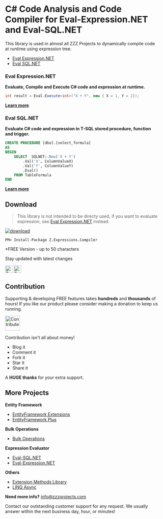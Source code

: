 # C# Code Analysis and Code Compiler for Eval-Expression.NET and Eval-SQL.NET
This library is used in almost all ZZZ Projects to dynamically compile code at runtime using expression tree.
- [Eval Expression.NET](http://eval-expression.net/)
- [Eval SQL.NET](http://eval-sql.net/)


### Eval Expression.NET
**Evaluate, Compile and Execute C# code and expression at runtime.**
```csharp
int result = Eval.Execute<int>("X + Y", new { X = 1, Y = 2});
```

**[Learn more](https://github.com/zzzprojects/Eval-Expression.NET)**

### Eval SQL.NET
**Evaluate C# code and expression in T-SQL stored procedure, function and trigger.**
```sql
CREATE PROCEDURE [dbo].[select_formula]
AS
BEGIN
	SELECT  SQLNET::New('X + Y')
		.Val('X', ColumnValueX)
		.Val('Y', ColumnValueY)
		.Eval()
	FROM TableFormula
END
```

**[Learn more](https://github.com/zzzprojects/Eval-SQL.NET)**

## Download
> This library is not intended to be directy used, if you want to evaluate expression, see [Eval Expression.NET](http://eval-expression.net/) instead.

<a href="https://www.nuget.org/packages/Z.Expressions.Compiler/" target="_blank"><img src="http://entityframework-plus.net/images/nuget/compiler-expression-net-v.svg" alt="download" /></a>
<a href="https://www.nuget.org/packages/Z.Expressions.Compiler/" target="_blank"><img src="http://entityframework-plus.net/images/nuget/compiler-expression-net-d.svg" alt="" /></a>

```
PM> Install-Package Z.Expressions.Compiler
```

*FREE Version - up to 50 characters

Stay updated with latest changes

<a href="https://twitter.com/zzzprojects" target="_blank"><img src="http://www.zzzprojects.com/images/twitter_follow.png" alt="Twitter Follow" height="24" /></a>
<a href="https://www.facebook.com/zzzprojects/" target="_blank"><img src="http://www.zzzprojects.com/images/facebook_like.png" alt="Facebook Like" height="24" /></a>

## Contribution

Supporting & developing FREE features takes **hundreds** and **thousands** of hours! If you like our product please consider making a donation to keep us running.

<a href="http://www.zzzprojects.com/contribute/" target="_blank"><img src="http://www.zzzprojects.com/images/paypal-contribute-2.png" alt="Contribute" height="48"></a>

Contribution isn't all about money!
 - Blog it
 - Comment it
 - Fork it
 - Star it
 - Share it
 
A **HUGE thanks** for your extra support.

## More Projects

**Entity Framework**
- [EntityFramework Extensions](http://entityframework-extensions.net/)
- [EntityFramework Plus](http://entityframework-plus.net)

**Bulk Operations**
- [Bulk Operations](http://bulk-operations.net/)

**Expression Evaluator**
- [Eval-SQL.NET](http://eval-sql.net/)
- [Eval-Expression.NET](http://eval-expression.net/)

**Others**
- [Extension Methods Library](https://github.com/zzzprojects/Z.ExtensionMethods/)
- [LINQ Async](https://github.com/zzzprojects/Linq-AsyncExtensions)

**Need more info?** info@zzzprojects.com

Contact our outstanding customer support for any request. We usually answer within the next business day, hour, or minutes!
